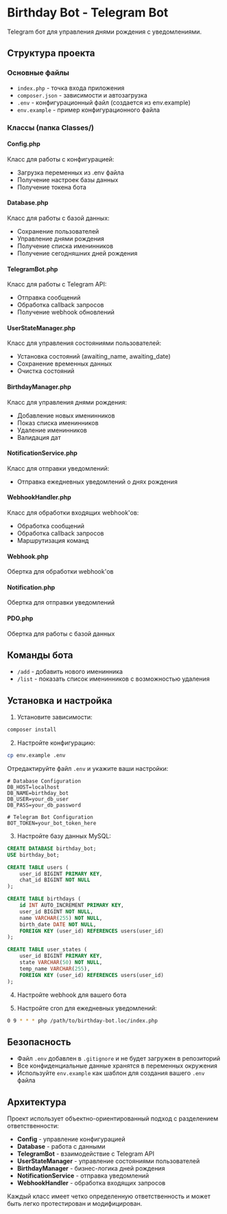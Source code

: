 # Birthday Bot - Telegram Bot

Telegram бот для управления днями рождения с уведомлениями.

## Структура проекта

### Основные файлы
- `index.php` - точка входа приложения
- `composer.json` - зависимости и автозагрузка
- `.env` - конфигурационный файл (создается из env.example)
- `env.example` - пример конфигурационного файла

### Классы (папка Classes/)

#### Config.php
Класс для работы с конфигурацией:
- Загрузка переменных из .env файла
- Получение настроек базы данных
- Получение токена бота

#### Database.php
Класс для работы с базой данных:
- Сохранение пользователей
- Управление днями рождения
- Получение списка именинников
- Получение сегодняшних дней рождения

#### TelegramBot.php
Класс для работы с Telegram API:
- Отправка сообщений
- Обработка callback запросов
- Получение webhook обновлений

#### UserStateManager.php
Класс для управления состояниями пользователей:
- Установка состояний (awaiting_name, awaiting_date)
- Сохранение временных данных
- Очистка состояний

#### BirthdayManager.php
Класс для управления днями рождения:
- Добавление новых именинников
- Показ списка именинников
- Удаление именинников
- Валидация дат

#### NotificationService.php
Класс для отправки уведомлений:
- Отправка ежедневных уведомлений о днях рождения

#### WebhookHandler.php
Класс для обработки входящих webhook'ов:
- Обработка сообщений
- Обработка callback запросов
- Маршрутизация команд

#### Webhook.php
Обертка для обработки webhook'ов

#### Notification.php
Обертка для отправки уведомлений

#### PDO.php
Обертка для работы с базой данных

## Команды бота

- `/add` - добавить нового именинника
- `/list` - показать список именинников с возможностью удаления

## Установка и настройка

1. Установите зависимости:
```bash
composer install
```

2. Настройте конфигурацию:
```bash
cp env.example .env
```

Отредактируйте файл `.env` и укажите ваши настройки:
```env
# Database Configuration
DB_HOST=localhost
DB_NAME=birthday_bot
DB_USER=your_db_user
DB_PASS=your_db_password

# Telegram Bot Configuration
BOT_TOKEN=your_bot_token_here
```

3. Настройте базу данных MySQL:
```sql
CREATE DATABASE birthday_bot;
USE birthday_bot;

CREATE TABLE users (
    user_id BIGINT PRIMARY KEY,
    chat_id BIGINT NOT NULL
);

CREATE TABLE birthdays (
    id INT AUTO_INCREMENT PRIMARY KEY,
    user_id BIGINT NOT NULL,
    name VARCHAR(255) NOT NULL,
    birth_date DATE NOT NULL,
    FOREIGN KEY (user_id) REFERENCES users(user_id)
);

CREATE TABLE user_states (
    user_id BIGINT PRIMARY KEY,
    state VARCHAR(50) NOT NULL,
    temp_name VARCHAR(255),
    FOREIGN KEY (user_id) REFERENCES users(user_id)
);
```

4. Настройте webhook для вашего бота

5. Настройте cron для ежедневных уведомлений:
```bash
0 9 * * * php /path/to/birthday-bot.loc/index.php
```

## Безопасность

- Файл `.env` добавлен в `.gitignore` и не будет загружен в репозиторий
- Все конфиденциальные данные хранятся в переменных окружения
- Используйте `env.example` как шаблон для создания вашего `.env` файла

## Архитектура

Проект использует объектно-ориентированный подход с разделением ответственности:

- **Config** - управление конфигурацией
- **Database** - работа с данными
- **TelegramBot** - взаимодействие с Telegram API
- **UserStateManager** - управление состояниями пользователей
- **BirthdayManager** - бизнес-логика дней рождения
- **NotificationService** - отправка уведомлений
- **WebhookHandler** - обработка входящих запросов

Каждый класс имеет четко определенную ответственность и может быть легко протестирован и модифицирован. 